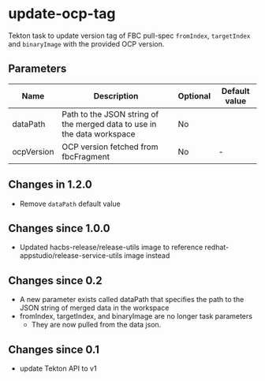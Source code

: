 # update-ocp-tag

Tekton task to update version tag of FBC pull-spec
 `fromIndex`, `targetIndex` and `binaryImage` with the 
 provided OCP version.

## Parameters

| Name | Description | Optional | Default value |
|------|-------------|----------|---------------|
| dataPath | Path to the JSON string of the merged data to use in the data workspace | No | |
| ocpVersion |  OCP version fetched from fbcFragment | No | - |

## Changes in 1.2.0
* Remove `dataPath` default value

## Changes since 1.0.0
* Updated hacbs-release/release-utils image to reference redhat-appstudio/release-service-utils image instead

## Changes since 0.2
* A new parameter exists called dataPath that specifies the path to the JSON string of merged data in the workspace
* fromIndex, targetIndex, and binaryImage are no longer task parameters
    * They are now pulled from the data json.

## Changes since 0.1
- update Tekton API to v1

